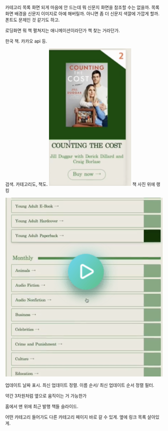 카테고리 목록 화면 되게 마음에 안 드는데 뭐 신문지 화면을 참조할 수는 없을까.
목록 화면 배경을 신문지 이미지로 아예 해버릴까. 아니면 좀 더 신문지 색깔에 가깝게 할까.
폰트도 문제인 것 같기도 하고.

로딩화면 뭐 책 펼쳐지는 애니메이션이라던가 책 찾는 거라던가. 

한국 책. 카카오 api 등.

검색. 카테고리도, 책도.
![alt text](image.png)
책 사진 위에 랭킹

![alt text](image-1.png)

업데이트 날짜 표시. 최신 업데이트 정렬. 이름 순서/ 최신 업데이트 순서 정렬 필터.

약간 3차원처럼 옆으로 움직이는 거 가능한가

홈에서 맨 위에 최근 발행 책들 슬라이드.

어떤 카테고리 들어가도 다른 카테고리 페이지 바로 갈 수 있게. 옆에 링크 목록 살아있게.